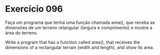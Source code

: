# Exercício 096

Faça um programa que tenha uma função chamada area(), que receba as dimensões de um terreno retangular (largura e comprimento) e mostre a área do terreno.

Write a program that has a function called area(), that receives the dimensions of a rectangular terrain (width and length), and show its area.